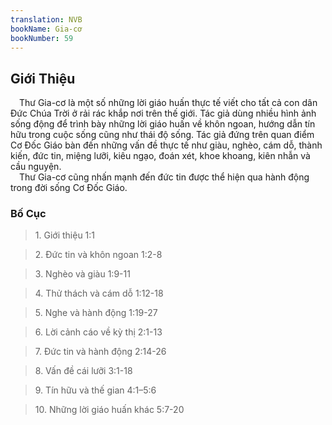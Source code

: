 ```yaml
---
translation: NVB
bookName: Gia-cơ 
bookNumber: 59
---
```


<div class="title"><h2>Giới Thiệu </h2></div> Thư Gia-cơ là một số những lời giáo huấn thực tế viết cho tất cả con dân Đức Chúa Trời ở rải rác khắp nơi trên thế giới. Tác giả dùng nhiều hình ảnh sống động để trình bày những lời giáo huấn về khôn ngoan, hướng dẫn tín hữu trong cuộc sống cũng như thái độ sống. Tác giả đứng trên quan điểm Cơ Đốc Giáo bàn đến những vấn đề thực tế như giàu, nghèo, cám dỗ, thành kiến, đức tin, miệng lưỡi, kiêu ngạo, đoán xét, khoe khoang, kiên nhẫn và cầu nguyện. <br/> Thư Gia-cơ cũng nhấn mạnh đến đức tin được thể hiện qua hành động trong đời sống Cơ Đốc Giáo. <br/><div class="title"><h3>Bố Cục </h3></div><blockquote>1. Giới thiệu 1:1</blockquote><blockquote>2. Đức tin và khôn ngoan 1:2-8</blockquote><blockquote>3. Nghèo và giàu 1:9-11</blockquote><blockquote>4. Thử thách và cám dỗ 1:12-18</blockquote><blockquote>5. Nghe và hành động 1:19-27</blockquote><blockquote>6. Lời cảnh cáo về kỳ thị 2:1-13</blockquote><blockquote>7. Đức tin và hành động 2:14-26</blockquote><blockquote>8. Vấn đề cái lưỡi 3:1-18</blockquote><blockquote>9. Tín hữu và thế gian 4:1–5:6</blockquote><blockquote>10. Những lời giáo huấn khác 5:7-20</blockquote>
